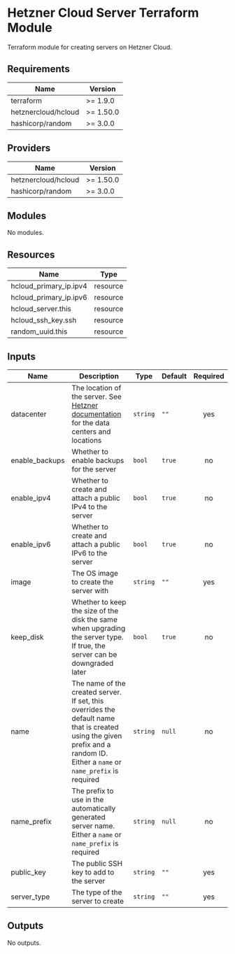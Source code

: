 # Hetzner Cloud Server Terraform Module

Terraform module for creating servers on Hetzner Cloud.

## Requirements

| Name                | Version   |
| ------------------- | --------- |
| terraform           | >= 1.9.0  |
| hetznercloud/hcloud | >= 1.50.0 |
| hashicorp/random    | >= 3.0.0  |

## Providers

| Name                | Version   |
| ------------------- | --------- |
| hetznercloud/hcloud | >= 1.50.0 |
| hashicorp/random    | >= 3.0.0  |

## Modules

No modules.

## Resources

| Name                   | Type     |
| ---------------------- | -------- |
| hcloud_primary_ip.ipv4 | resource |
| hcloud_primary_ip.ipv6 | resource |
| hcloud_server.this     | resource |
| hcloud_ssh_key.ssh     | resource |
| random_uuid.this       | resource |

## Inputs

| Name           | Description                                                                                                                                                                  | Type     | Default | Required |
| -------------- | ---------------------------------------------------------------------------------------------------------------------------------------------------------------------------- | -------- | ------- | :------: |
| datacenter     | The location of the server. See [Hetzner documentation](https://docs.hetzner.com/cloud/general/locations/) for the data centers and locations                                | `string` | `""`    |   yes    |
| enable_backups | Whether to enable backups for the server                                                                                                                                     | `bool`   | `true`  |    no    |
| enable_ipv4    | Whether to create and attach a public IPv4 to the server                                                                                                                     | `bool`   | `true`  |    no    |
| enable_ipv6    | Whether to create and attach a public IPv6 to the server                                                                                                                     | `bool`   | `true`  |    no    |
| image          | The OS image to create the server with                                                                                                                                       | `string` | `""`    |   yes    |
| keep_disk      | Whether to keep the size of the disk the same when upgrading the server type. If true, the server can be downgraded later                                                    | `bool`   | `true`  |    no    |
| name           | The name of the created server. If set, this overrides the default name that is created using the given prefix and a random ID. Either a `name` or `name_prefix` is required | `string` | `null`  |    no    |
| name_prefix    | The prefix to use in the automatically generated server name. Either a `name` or `name_prefix` is required                                                                   | `string` | `null`  |    no    |
| public_key     | The public SSH key to add to the server                                                                                                                                      | `string` | `""`    |   yes    |
| server_type    | The type of the server to create                                                                                                                                             | `string` | `""`    |   yes    |

## Outputs

No outputs.

